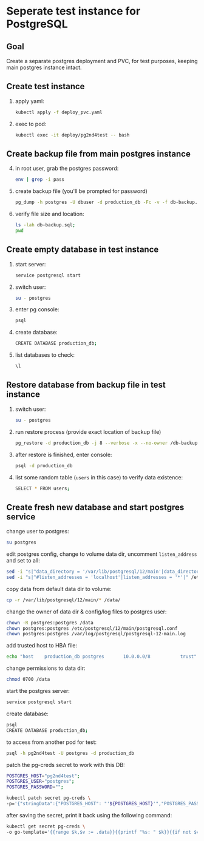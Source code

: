 
# Seperate test instance for PostgreSQL
## Goal
Create a separate postgres deployment and PVC, for test purposes, keeping main postgres instance intact.


## Create test instance
1. apply yaml:
    ```bash
    kubectl apply -f deploy_pvc.yaml
    ```
2. exec to pod:
    ```bash
    kubectl exec -it deploy/pg2nd4test -- bash
    ```
## Create backup file from main postgres instance
4. in root user, grab the postgres password:
    
    ```bash
    env | grep -i pass
    ```
5. create backup file (you'll be prompted for password)
    
    ```bash
    pg_dump -h postgres -U dbuser -d production_db -Fc -v -f db-backup.sql
    ```
6. verify file size and location:
    ```bash
    ls -lah db-backup.sql;
    pwd
    ```
## Create empty database in test instance
1. start server:
    
    ```bash
    service postgresql start
    ```
        
2. switch user:
    
    ```bash
    su - postgres
    ```
3. enter pg console:
    
    ```bash
    psql
    ```
 3. create database:
    
    ```bash
    CREATE DATABASE production_db;
    ```
 2. list databases to check:
    
    ```bash
    \l
    ```
## Restore database from backup file in test instance
1. switch user:
    
    ```bash
    su - postgres
    ```
1. run restore process (provide exact location of backup file)
    ```bash
    pg_restore -d production_db -j 8 --verbose -x --no-owner /db-backup.sql
    ```
2. after restore is finished, enter console:
    ```bash
    psql -d production_db
    ```
2. list some random table (`users` in this case) to verify data existence:
    ```bash
    SELECT * FROM users;
    ```

## Create fresh new database and start postgres service

change user to postgres:

```bash
su postgres
```

edit postgres config, change to volume data dir, uncomment `listen_address` and set to all:

```bash
sed -i "s|^data_directory = '/var/lib/postgresql/12/main'|data_directory = '/data'|" /etc/postgresql/12/main/postgresql.conf
sed -i "s|^#listen_addresses = 'localhost'|listen_addresses = '*'|" /etc/postgresql/12/main/postgresql.conf
```

copy data from default data dir to volume:

```bash
cp -r /var/lib/postgresql/12/main/* /data/
```

change the owner of data dir & config/log files to postgres user:

```bash
chown -R postgres:postgres /data
chown postgres:postgres /etc/postgresql/12/main/postgresql.conf
chown postgres:postgres /var/log/postgresql/postgresql-12-main.log
```

add trusted host to HBA file:

```bash
echo "host    production_db postgres       10.0.0.0/8           trust" >> /etc/postgresql/12/main/pg_hba.conf
```

change permissions to data dir:

```bash
chmod 0700 /data
```

start the postgres server:

```bash
service postgresql start
```

create database:

```bash
psql
CREATE DATABASE production_db;
```

to access from another pod for test:

```bash
psql -h pg2nd4test -U postgres -d production_db
```

patch the pg-creds secret to work with this DB:

```bash
POSTGRES_HOST="pg2nd4test";
POSTGRES_USER="postgres";
POSTGRES_PASSWORD="";

kubectl patch secret pg-creds \
-p='{"stringData":{"POSTGRES_HOST": "'${POSTGRES_HOST}'","POSTGRES_PASSWORD": "'${POSTGRES_PASSWORD}'","POSTGRESQL_ADMIN_PASSWORD": "'${POSTGRES_PASSWORD}'","POSTGRESQL_PASSWORD": "'${POSTGRES_PASSWORD}'","POSTGRES_USER": "'${POSTGRES_USER}'","POSTGRESQL_USER":"'${POSTGRES_USER}'"}}' -v=1
```

after saving the secret, print it back using the following command:

```bash
kubectl get secret pg-creds \
-o go-template='{{range $k,$v := .data}}{{printf "%s: " $k}}{{if not $v}}{{$v}}{{else}}{{$v | base64decode}}{{end}}{{"\n"}}{{end}}'
```